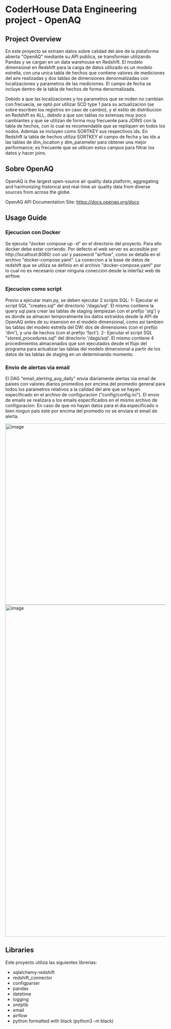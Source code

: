# CoderHouse Data Engineering project - OpenAQ

## Project Overview
En este proyecto se extraen datos sobre calidad del aire de la plataforma abierta "OpenAQ" mediante su API publica, se transforman utilizando Pandas y se cargan en un data warehouse en Redshift.
El modelo dimensional en Redshift para la carga de datos utilizado es un modelo estrella, con una unica tabla de hechos que contiene valores de mediciones del aire realizadas y dos tablas de dimensiones denormalizadas con localizaciones y parametros de las mediciones.
El campo de fecha se incluye dentro de la tabla de hechos de forma denormalizada.

Debido a que las localizaciones y los parametros que se miden no cambian con frecuecia, se optó por utilizar SCD type 1 para su actualizacion (se sobre escriben los registros en caso de cambio), y el estilo de distribucion en Redshift es ALL, debido a que son tablas no extensas muy poco cambiantes y que se utilizan de forma muy frecuente para JOINS con la tabla de hechos, con lo cual es recomendable que se repliquen en todos los nodos. Ademas se incluyen como SORTKEY sus respectivos ids.
En Redshift la tabla de hechos utiliza SORTKEY el campo de fecha y las ids a las tablas de dim_location y dim_parameter para obtener una mejor performance; es frecuente que se utilicen estos campos para filtrar los datos y hacer joins.


## Sobre OpenAQ
OpenAQ is the largest open-source air quality data platform, aggregating and harmonizing historical and real-time air quality data from diverse sources from across the globe.

OpenAQ API Documentation Site: https://docs.openaq.org/docs

## Usage Guide
### Ejecucion con Docker
Se ejecuta "docker compose up -d" en el directorio del proyecto. Para ello docker debe estar corriendo.
Por defecto el web server es accesible por http://localhost:8080/ con usr y password "airflow", como se detalla en el archivo "docker-compose.yaml".
La coneccion a la base de datos de redshift que se utiliza se definio en el archivo "docker-compose.yaml" por lo cual no es necesario crear ninguna coneccion desde la interfaz web de airflow.

### Ejecucion como script
Previo a ejecutar main.py, se deben ejecutar 2 scripts SQL:
1- Ejecutar el script SQL "creates.sql" del directorio '/dags/sql'. El mismo contiene la query sql para crear las tablas de staging (empiezan con el prefijo 'stg') y es donde se almacen temporalmente los datos extraidos desde la API de OpenAQ antes de su insersion en el modelo dimensional, como asi tambien las tablas del modelo estrella del DW: dos de dimensiones (con el prefijo 'dim'), y una de hechos (con el prefijo 'fact').
2- Ejecutar el script SQL "stored_procedures.sql" del directorio '/dags/sql'. El mismo contiene 4 procedimientos almacenados que son ejecutados desde el flujo del programa para actualizar las tablas del modelo dimensional a partir de los datos de las tablas de staging en un determinando momento.

### Envio de alertas via email
El DAG "email_alerting_avg_daily" envia diariamente alertas via email de paises con valores diarios promedios por encima del promedio general para todos los parametros relativos a la calidad del aire que se hayan especificado en el archivo de configuracion ("config/config.ini"). El envio de emails se realizara a los emails especificados en el mismo archivo de configuracion.
En caso de que no hayan datos para el dia especificado o bien ningun pais este por encima del promedio no se enviara el email de alerta.

<img width="570" alt="image" src="https://github.com/nicolasvinciguerra/CoderHouse_DE_Project/assets/21110963/dd65e295-a37e-4368-9e94-835f6c995e86">
<img width="1044" alt="image" src="https://github.com/nicolasvinciguerra/CoderHouse_DE_Project/assets/21110963/029cf97e-3c8a-4a14-9f8e-5499b5e3b487">


## Libraries
Este proyecto utiliza las siguientes librerias:
- sqlalchemy-redshift
- redshift_connector
- configparser
- pandas
- datetime
- logging
- smtplib
- email
- airflow
- python formatted with black (python3 -m black)
